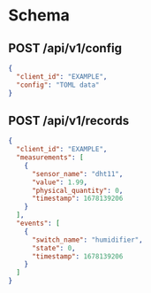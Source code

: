 # Schema
## POST /api/v1/config
```json
{
  "client_id": "EXAMPLE",
  "config": "TOML data"
}
```

## POST /api/v1/records
```json
{
  "client_id": "EXAMPLE",
  "measurements": [
    {
      "sensor_name": "dht11",
      "value": 1.99,
      "physical_quantity": 0,
      "timestamp": 1678139206
    }
  ],
  "events": [
    {
      "switch_name": "humidifier", 
      "state": 0,
      "timestamp": 1678139206
    }
  ]
}
```
